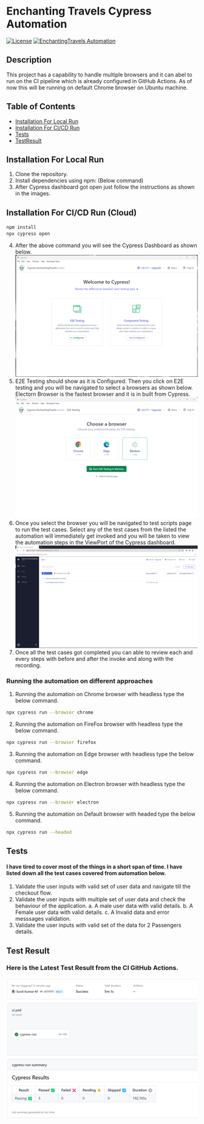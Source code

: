 # Enchanting Travels Cypress Automation

[![License](https://img.shields.io/badge/license-MIT-blue.svg)](LICENSE)
[![EnchantingTravels Automation](https://github.com/Sunil-Kumar-M/Cypress-EnchantingTravels/actions/workflows/ci.yml/badge.svg)](https://github.com/Sunil-Kumar-M/Cypress-EnchantingTravels/actions/workflows/ci.yml)

## Description

This project has a capability to handle multiple browsers and it can abel to run on the CI pipeline which is already configured in GitHub Actions. As of now this will be running on default Chrome browser on Ubuntu machine.

## Table of Contents

- [Installation For Local Run](#InstallationForLocalRun)
- [Installation For CI/CD Run](#InstallationForCloudRun)
- [Tests](#tests)
- [TestResult](#testresult)

## Installation For Local Run

1. Clone the repository.
2. Install dependencies using npm: (Below command)
3. After Cypress dashboard got open just follow the instructions as shown in the images.

## Installation For CI/CD Run (Cloud)


```bash
npm install
npx cypress open
```
4. After the above command you will see the Cypress Dashboard as shown below.
![Alt CypressDashboard](.//cypress/SupportDocs/cypressDashboard.png)
5. E2E Testing should show as it is Configured. Then you click on E2E testing and you will be navigated to select a browsers as shown below. Electorn Browser is the fastest browser and it is in built from Cypress.
![Alt BrowserSections](.//cypress/SupportDocs/cypressBrowsers.png)
6. Once you select the browser you will be navigated to test scripts page to run the test cases. Select any of the test cases from the listed the automation will immediately get invoked and you will be taken to view the automation steps in the ViewPort of the Cypress dashboard.
![Alt ViewPortDashboard](.//cypress/SupportDocs/AutomationInitScreen.png)
7. Once all the test cases got completed you can able to review each and every steps with before and after the invoke and along with the recording.

### Running the automation on different approaches
1. Running the automation on Chrome browser with headless type the below command.
```bash
npx cypress run --browser chrome
```
2. Running the automation on FireFox browser with headless type the below command.
```bash
npx cypress run --browser firefox
```
3. Running the automation on Edge browser with headless type the below command.
```bash
npx cypress run --browser edge
```
4. Running the automation on Electron browser with headless type the below command.
```bash
npx cypress run --browser electron
```
5. Running the automation on Default browser with headed type the below command.
```bash
npx cypress run --headed
```

## Tests
#### I have tired to cover most of the things in a short span of time. I have listed down all the test cases covered from automation below.
1. Validate the user inputs with valid set of user data and navigate till the checkout flow.
2. Validate the user inputs with multiple set of user data and check the behaviour of the application.
    a. A male user data with valid details.
    b. A Female user data with valid details.
    c. A Invalid data and error messsages validation.
3. Validate the user inputs with valid set of the data for 2 Passengers details. 

## Test Result
### Here is the Latest Test Result from the CI GitHub Actions.
![Alt CypressDashboard](.//cypress/SupportDocs/LatestResultOnCloudRun.png)
